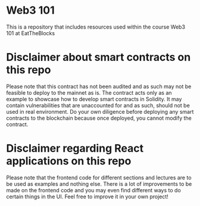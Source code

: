 # Web3 101

This is a repository that includes resources used within the course Web3 101 at EatTheBlocks

# Disclaimer about smart contracts on this repo

Please note that this contract has not been audited and as such may not be feasible
to deploy to the mainnet as is. The contract acts only as an example to showcase how to develop
smart contracts in Solidity. It may contain vulnerabilities that are unaccounted for and as such,
should not be used in real environment. Do your own diligence before deploying any smart contracts
to the blockchain because once deployed, you cannot modify the contract.

# Disclaimer regarding React applications on this repo

Please note that the frontend code for different sections and lectures are to be used as examples and nothing else. There is a lot of improvements to be made on the frontend code and you may even find different ways to do certain things in the UI. Feel free to improve it in your own project!
